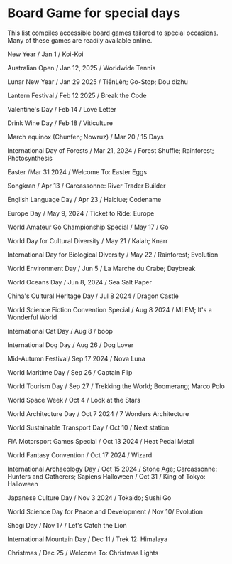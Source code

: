# Board Game for special days

This list compiles accessible board games tailored to special occasions. Many of these games are readily available online. 

New Year / Jan 1 / Koi-Koi

Australian Open / Jan 12, 2025 / Worldwide Tennis

Lunar New Year / Jan 29 2025 / TiếnLên; Go-Stop; Dou dizhu

Lantern Festival / Feb 12 2025 / Break the Code

Valentine's Day / Feb 14 / Love Letter

Drink Wine Day / Feb 18 / Viticulture

March equinox (Chunfen; Nowruz) / Mar 20 / 15 Days

International Day of Forests / Mar 21, 2024 / Forest Shuffle; Rainforest; Photosynthesis

Easter /Mar 31 2024 / Welcome To: Easter Eggs

Songkran / Apr 13 / Carcassonne: River Trader Builder

English Language Day / Apr 23 / Haiclue; Codename

Europe Day / May 9, 2024 / Ticket to Ride: Europe

World Amateur Go Championship Special / May 17 / Go

World Day for Cultural Diversity / May 21 /  Kalah; Knarr

International Day for Biological Diversity / May 22 / Rainforest; Evolution

World Environment Day / Jun 5 / La Marche du Crabe; Daybreak

World Oceans Day / Jun 8, 2024 / Sea Salt Paper

China's Cultural Heritage Day / Jul 8  2024 / Dragon Castle

World Science Fiction Convention Special / Aug 8 2024 / MLEM; It's a Wonderful World

International Cat Day / Aug 8 / boop

International Dog Day / Aug 26 / Dog Lover

Mid-Autumn Festival/ Sep 17 2024 / Nova Luna

World Maritime Day / Sep 26 / Captain Flip

World Tourism Day / Sep 27 / Trekking the World; Boomerang; Marco Polo

World Space Week / Oct 4 / Look at the Stars

World Architecture Day / Oct 7 2024 / 7 Wonders Architecture 

World Sustainable Transport Day / Oct 10 / Next station

FIA Motorsport Games Special / Oct 13 2024 / Heat Pedal Metal

World Fantasy Convention / Oct 17 2024 / Wizard

International Archaeology Day / Oct 15 2024 / Stone Age; Carcassonne: Hunters and Gatherers; Sapiens
Halloween / Oct 31 / King of Tokyo: Halloween 

Japanese Culture Day / Nov 3 2024 / Tokaido; Sushi Go

World Science Day for Peace and Development / Nov 10/ Evolution

Shogi Day / Nov 17 / Let's Catch the Lion

International Mountain Day / Dec 11 / Trek 12: Himalaya

Christmas / Dec 25 / Welcome To: Christmas Lights


